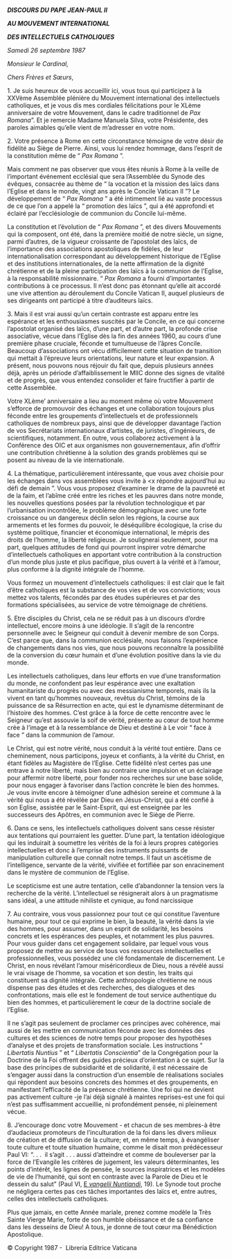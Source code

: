 ***DISCOURS DU PAPE JEAN-PAUL II***

***AU MOUVEMENT INTERNATIONAL***

***DES INTELLECTUELS CATHOLIQUES***

*Samedi 26 septembre 1987*

*Monsieur le Cardinal,*

*Chers Frères et Sœurs*,

1\. Je suis heureux de vous accueillir ici, vous tous qui participez à la XXVème Assemblée plénière du Mouvement international des intellectuels catholiques, et je vous dis mes cordiales félicitations pour le XLème anniversaire de votre Mouvement, dans le cadre traditionnel de *Pax Romana*”. Et je remercie Madame Manuela Silva, votre Présidente, des paroles aimables qu’elle vient de m’adresser en votre nom.

2\. Votre présence à Rome en cette circonstance témoigne de votre désir de fidélité au Siège de Pierre. Ainsi, vous lui rendez hommage, dans l’esprit de la constitution même de “ *Pax Romana* ”.

Mais comment ne pas observer que vous êtes réunis à Rome à la veille de l’important événement ecclésial que sera l’Assemblée du Synode des évêques, consacrée au thème de “ la vocation et la mission des laïcs dans l’Eglise et dans le monde, vingt ans après le Concile Vatican II ”? Le développement de “ *Pax Romana* ” a été intimement lié au vaste processus de ce que l’on a appelé la “ promotion des laïcs ”, qui a été approfondi et éclairé par l’ecclésiologie de communion du Concile lui-même.

La constitution et l’évolution de “ *Pax Romana* ”, et des divers Mouvements qui la composent, ont été, dans la première moitié de notre siècle, un signe, parmi d’autres, de la vigueur croissante de l’apostolat des laïcs, de l’importance des associations apostoliques de fidèles, de leur internationalisation correspondant au développement historique de l’Eglise et des institutions internationales, de la nette affirmation de la dignité chrétienne et de la pleine participation des laïcs à la communion de l’Eglise, à la responsabilité missionnaire. “ *Pax Romana* a fourni d’importantes contributions à ce processus. Il n’est donc pas étonnant qu’elle ait accordé une vive attention au déroulement du Concile Vatican II, auquel plusieurs de ses dirigeants ont participé à titre d’auditeurs laïcs.

3\. Mais il est vrai aussi qu’un certain contraste est apparu entre les espérance et les enthousiasmes suscités par le Concile, en ce qui concerne l’apostolat organisé des laïcs, d’une part, et d’autre part, la profonde crise associative, vécue dans l’Eglise dès la fin des années 1960, au cours d’une première phase cruciale, féconde et tumultueuse de l’âpres Concile. Beaucoup d’associations ont vécu difficilement cette situation de transition qui mettait à l’épreuve leurs orientations, leur nature et leur expansion. A présent, nous pouvons nous réjouir du fait que, depuis plusieurs années déjà, après un période d’affaiblissement le MIIC donne des signes de vitalité et de progrès, que vous entendez consolider et faire fructifier à partir de cette Assemblée.

Votre XLème’ anniversaire a lieu au moment même où votre Mouvement s’efforce de promouvoir des échanges et une collaboration toujours plus féconde entre les groupements d’intellectuels et de professionnels catholiques de nombreux pays, ainsi que de développer davantage l’action de vos Secrétariats internationaux d’artistes, de juristes, d’ingénieurs, de scientifiques, notamment. En outre, vous collaborez activement à la Conférence des OIC et aux organismes non gouvernementaux, afin d’offrir une contribution chrétienne à la solution des grands problèmes qui se posent au niveau de la vie internationale.

4\. La thématique, particulièrement intéressante, que vous avez choisie pour les échanges dans vos assemblées vous invite à <x répondre aujourd’hui au défi de demain ”. Vous vous proposez d’examiner le drame de la pauvreté et de la faim, et l’abîme créé entre les riches et les pauvres dans notre monde, les nouvelles questions posées par la révolution technologique et par l’urbanisation incontrôlée, le problème démographique avec une forte croissance ou un dangereux déclin selon les régions, la course aux armements et les formes du pouvoir, le déséquilibre écologique, la crise du système politique, financier et économique international, le mépris des droits de l’homme, la liberté religieuse. Je soulignerai seulement, pour ma part, quelques attitudes de fond qui pourront inspirer votre démarche d’intellectuels catholiques en apportant votre contribution à la construction d’un monde plus juste et plus pacifique, plus ouvert à la vérité et à l’amour, plus conforme à la dignité intégrale de l’homme.

Vous formez un mouvement d’intellectuels catholiques: il est clair que le fait d’être catholiques est la substance de vos vies et de vos convictions; vous mettez vos talents, fécondés par des études supérieures et par des formations spécialisées, au service de votre témoignage de chrétiens.

5\. Etre disciples du Christ, cela ne se réduit pas à un discours d’ordre intellectuel, encore moins à une idéologie. Il s’agit de la rencontre personnelle avec le Seigneur qui conduit à devenir membre de son Corps. C’est parce que, dans la communion ecclésiale, nous faisons l’expérience de changements dans nos vies, que nous pouvons reconnaître la possibilité de la conversion du cœur humain et d’une évolution positive dans la vie du monde.

Les intellectuels catholiques, dans leur efforts en vue d’une transformation du monde, ne confondent pas leur espérance avec une exaltation humanitariste du progrès ou avec des messianisme temporels, mais ils la vivent en tant qu’hommes nouveaux, revêtus du Christ, témoins de la puissance de sa Résurrection en acte, qui est le dynamisme déterminant de l’histoire des hommes. C’est grâce à la force de cette rencontre avec le Seigneur qu’est assouvie la soif de vérité, présente au cœur de tout homme crée à l’image et à la ressemblance de Dieu et destiné à Le voir “ face à face ” dans la communion de l’amour.

Le Christ, qui est notre vérité, nous conduit à la vérité tout entière. Dans ce cheminement, nous participons, joyeux et confiants, à la vérité du Christ, en étant fidèles au Magistère de l’Eglise. Cette fidélité n’est certes pas une entrave à notre liberté, mais bien au contraire une impulsion et un éclairage pour affermir notre liberté, pour fonder nos recherches sur une base solide, pour nous engager à favoriser dans l’action concrète le bien des hommes. Je vous invite encore à témoigner d’une adhésion sereine et commune à la vérité qui nous a été révélée par Dieu en Jésus-Christ, qui a été confié à son Eglise, assistée par le Saint-Esprit, qui est enseignée par les successeurs des Apôtres, en communion avec le Siège de Pierre.

6\. Dans ce sens, les intellectuels catholiques doivent sans cesse résister aux tentations qui pourraient les guetter. D’une part, la tentation idéologique qui les induirait à soumettre les vérités de la foi à leurs propres catégories intellectuelles et donc à l’emprise des instruments puissants de manipulation culturelle que connaît notre temps. Il faut un ascétisme de l’intelligence, servante de la vérité, vivifiée et fortifiée par son enracinement dans le mystère de communion de l’Eglise.

Le scepticisme est une autre tentation, celle d’abandonner la tension vers la recherche de la vérité. L’intellectuel se résignerait alors à un pragmatisme sans idéal, a une attitude nihiliste et cynique, au fond narcissique

7\. Au contraire, vous vous passionnez pour tout ce qui constitue l’aventure humaine, pour tout ce qui exprime le bien, la beauté, la vérité dans la vie des hommes, pour assumer, dans un esprit de solidarité, les besoins concrets et les espérances des peuples, et notamment les plus pauvres. Pour vous guider dans cet engagement solidaire, par lequel vous vous proposez de mettre au service de tous vos ressources intellectuelles et professionnelles, vous possédez une clé fondamentale de discernement. Le Christ, en nous révélant l’amour miséricordieux de Dieu, nous a révélé aussi le vrai visage de l’homme, sa vocation et son destin, les traits qui constituent sa dignité intégrale. Cette anthropologie chrétienne ne nous dispense pas des études et des recherches, des dialogues et des confrontations, mais elle est le fondement de tout service authentique du bien des hommes, et particulièrement le cœur de la doctrine sociale de l’Eglise.

Il ne s’agit pas seulement de proclamer ces principes avec cohérence, mai aussi de les mettre en communication féconde avec les données des cultures et des sciences de notre temps pour proposer des hypothèses d’analyse et des projets de transformation sociale. Les instructions “ *Libertatis Nuntius* ” et “ *Libertatis Conscientia*” de la Congrégation pour la Doctrine de la Foi offrent des guides précieux d’orientation à ce sujet. Sur la base des principes de subsidiarité et de solidarité, il est nécessaire de s’engager aussi dans la construction d’un ensemble de réalisations sociales qui répondent aux besoins concrets des hommes et des groupements, en manifestant l’efficacité de la présence chrétienne. Une foi qui ne devient pas activement culture -je l’ai déjà signalé à maintes reprises-est une foi qui n’est pas suffisamment accueillie, ni profondément pensée, ni pleinement vécue.

8\. J’encourage donc votre Mouvement - et chacun de ses membres-à être d’audacieux promoteurs de l’inculturation de la foi dans les divers milieux de création et de diffusion de la culture; et, en même temps, à évangéliser toute culture et toute situation humaine, comme le disait mon prédécesseur Paul VI: “. . .  il s’agit . . . aussi d’atteindre et comme de bouleverser par la force de l’Evangile les critères de jugement, les valeurs déterminantes, les points d’intérêt, les lignes de pensée, le sources inspiratrices et les modèles de vie de l’humanité, qui sont en contraste avec la Parole de Dieu et le dessein du salut”  (Paul VI, [E *vangelii Nuntiandi*](/content/paul-vi/fr/apost_exhortations/documents/hf_p-vi_exh_19751208_evangelii-nuntiandi.html), 19). Le Synode tout proche ne négligera certes pas ces tâches importantes des laïcs et, entre autres, celles des intellectuels catholiques.

Plus que jamais, en cette Année mariale, prenez comme modèle la Très Sainte Vierge Marie, forte de son humble obéissance et de sa confiance dans les desseins de Dieu! A tous, je donne de tout cœur ma Bénédiction Apostolique.

© Copyright 1987 -  Libreria Editrice Vaticana
